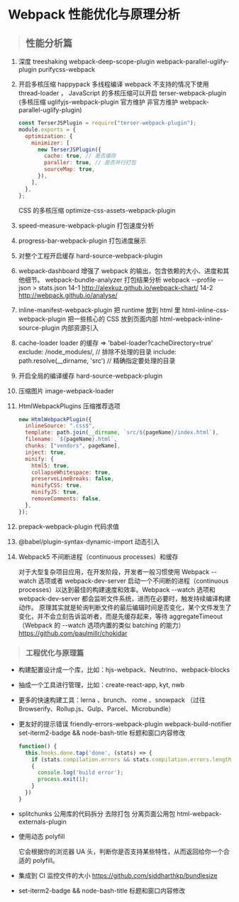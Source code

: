 # Webpack 性能优化与原理分析

> ## 性能分析篇

1. 深度 treeshaking webpack-deep-scope-plugin webpack-parallel-uglify-plugin purifycss-webpack

2. 开启多核压缩 happypack 多线程编译 webpack 不支持的情况下使用 thread-loader ，
   JavaScript 的多核压缩可以开启 terser-webpack-plugin (多核压缩 uglifyjs-webpack-plugin 官方维护 非官方维护 webpack-parallel-uglify-plugin)

   ```javascript
   const TerserJSPlugin = require("terser-webpack-plugin");
   module.exports = {
     optimization: {
       minimizer: [
         new TerserJSPlugin({
           cache: true, // 是否缓存
           paraller: true, // 是否并行打包
           sourceMap: true,
         }),
       ],
     },
   };
   ```

   CSS 的多核压缩 optimize-css-assets-webpack-plugin

3. speed-measure-webpack-plugin 打包速度分析

4. progress-bar-webpack-plugin 打包进度展示

5. 对整个工程开启缓存 hard-source-webpack-plugin

6. webpack-dashboard 增强了 webpack 的输出，包含依赖的大小、进度和其他细节。
   webpack-bundle-analyzer 打包结果分析
   webpack --profile --json > stats.json
   14-1 http://alexkuz.github.io/webpack-chart/
   14-2 http://webpack.github.io/analyse/

7. inline-manifest-webpack-plugin 把 runtime 放到 html 里
   html-inline-css-webpack-plugin 把一些核心的 CSS 放到页面内部
   html-webpack-inline-source-plugin 内部资源引入

8. cache-loader loader 的缓存 => 'babel-loader?cacheDirectory=true'
   exclude: /node_modules/, // 排除不处理的目录
   include: path.resolve(\_\_dirname, 'src') // 精确指定要处理的目录

9. 开启全局的编译缓存 hard-source-webpack-plugin

10. 压缩图片 image-webpack-loader

11. HtmlWebpackPlugins 压缩推荐选项

    ```javascript
    new HtmlWebpackPlugin({
      inlineSource: ".css$",
      template: path.join(__dirname, `src/${pageName}/index.html`),
      filename: `${pageName}.html`,
      chunks: ["vendors", pageName],
      inject: true,
      minify: {
        html5: true,
        collapseWhitespace: true,
        preserveLineBreaks: false,
        minifyCSS: true,
        minifyJS: true,
        removeComments: false,
      },
    });
    ```

12. prepack-webpack-plugin 代码求值

13. @babel/plugin-syntax-dynamic-import 动态引入

14. Webpack5 不间断进程（continuous processes）和缓存

    对于大型复杂项目应用，在开发阶段，开发者一般习惯使用 Webpack --watch 选项或者 webpack-dev-server 启动一个不间断的进程（continuous processes）以达到最佳的构建速度和效率。Webpack --watch 选项和 webpack-dev-server 都会监听文件系统，进而在必要时，触发持续编译构建动作。
    原理其实就是轮询判断文件的最后编辑时间是否变化，某个⽂件发⽣了变化，并不会立刻告诉监听者，⽽是先缓存起来，等待 aggregateTimeout（Webpack 的 --watch 选项内置的类似 batching 的能力）
    https://github.com/paulmillr/chokidar

> ### 工程优化与原理篇

- 构建配置设计成一个库，比如：hjs-webpack、Neutrino、webpack-blocks

- 抽成一个工具进行管理，比如：create-react-app, kyt, nwb

- 更多的快速构建工具：lerna 、brunch、 rome 、snowpack （过往 Browserify、Rollup.js、Gulp、Parcel、Microbundle）

- 更友好的提示错误
  friendly-errors-webpack-plugin
  webpack-build-notifier
  set-iterm2-badge && node-bash-title 标题和窗口内容修改

  ```javascript
  function() {
    this.hooks.done.tap('done', (stats) => {
      if (stats.compilation.errors && stats.compilation.errors.length && process.argv.indexOf('--watch') == -1)
      {
        console.log('build error');
        process.exit(1);
      }
    })
  }
  ```

- splitchunks 公用库的代码拆分 去除打包
  分离页面公用包 html-webpack-externals-plugin

- 使用动态 polyfill
  <script src="https://cdn.polyfill.io/v2/polyfill.min.js?features=Map,Set"></script>

  它会根据你的浏览器 UA 头，判断你是否支持某些特性，从而返回给你一个合适的 polyfill。
  <script type="module" src="./main.js"></script>
  <script nomodule src="main.es5.js"></script>

- 集成到 CI 监控文件的大小 https://github.com/siddharthkp/bundlesize

- set-iterm2-badge && node-bash-title 标题和窗口内容修改
